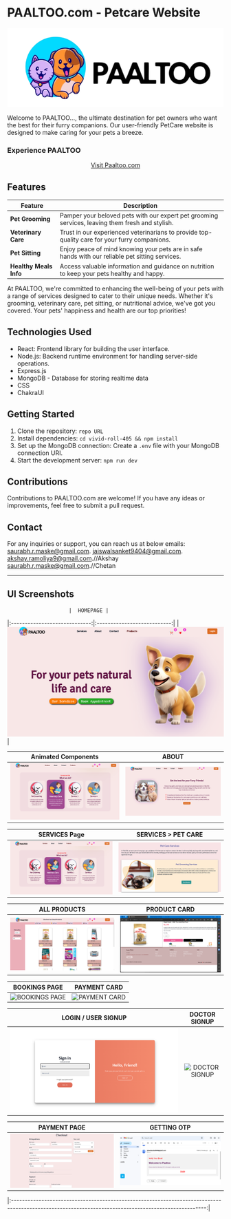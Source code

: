 # PAALTOO.com - Petcare Website

<div align="center">
  <img src="src/Images/logo.png" alt="PAALTOO Logo" background0color="white">
</div>

Welcome to PAALTOO..., the ultimate destination for pet owners who want the best for their furry companions. Our user-friendly PetCare website is designed to make caring for your pets a breeze.

### Experience PAALTOO

<div align="center">
  <a href="https://vivid-roll-405-n8pmz4gxh-codewithsanketj.vercel.app/">Visit Paaltoo.com</a>
</div>

## Features

| Feature                   | Description                                                                              |
|---------------------------|------------------------------------------------------------------------------------------|
| **Pet Grooming**          | Pamper your beloved pets with our expert pet grooming services, leaving them fresh and stylish. |
| **Veterinary Care**       | Trust in our experienced veterinarians to provide top-quality care for your furry companions. |
| **Pet Sitting**           | Enjoy peace of mind knowing your pets are in safe hands with our reliable pet sitting services. |
| **Healthy Meals Info**    | Access valuable information and guidance on nutrition to keep your pets healthy and happy. |

At PAALTOO, we're committed to enhancing the well-being of your pets with a range of services designed to cater to their unique needs. Whether it's grooming, veterinary care, pet sitting, or nutritional advice, we've got you covered. Your pets' happiness and health are our top priorities!


## Technologies Used

- React: Frontend library for building the user interface.
- Node.js: Backend runtime environment for handling server-side operations.
- Express.js
- MongoDB - Database for storing realtime data
- CSS
- ChakraUI

## Getting Started

1. Clone the repository: `repo URL`
2. Install dependencies: `cd vivid-roll-405 && npm install`
3. Set up the MongoDB connection: Create a `.env` file with your MongoDB connection URI.
4. Start the development server: `npm run dev`

## Contributions

Contributions to PAALTOO.com are welcome! If you have any ideas or improvements, feel free to submit a pull request.

## Contact

For any inquiries or support, you can reach us at below emails:
[saurabh.r.maske@gmail.com](mailto:saurabh.r.maske@gmail.com).
[jaiswalsanket9404@gmail.com](mailto:jaiswalsanket9404@gmail.com).
[akshay.ramoliya9@gmail.com](mailto:akshay.ramoliya9@gmail.com).//Akshay
[saurabh.r.maske@gmail.com](mailto:saurabh.r.maske@gmail.com).//Chetan
 

---

## UI Screenshots

                        |  HOMEPAGE |
|:-----------------------------:|:---------------------------:|
| ![HOMEPAGE](https://github.com/CODEwithSANKETj/vivid-roll-405/blob/main/SS/Home.png) |

| Animated Components | ABOUT |
|:-------------------:|:-----:|
| ![Animated Components](https://github.com/CODEwithSANKETj/vivid-roll-405/blob/main/SS/services.png) | ![ABOUT](https://github.com/CODEwithSANKETj/vivid-roll-405/blob/main/SS/about.png) |

| SERVICES Page | SERVICES > PET CARE |
|:-------------:|:------------------:|
| ![SERVICES Page](https://github.com/CODEwithSANKETj/vivid-roll-405/blob/main/SS/services.png) | ![SERVICES > PET CARE](https://github.com/CODEwithSANKETj/vivid-roll-405/blob/main/SS/petcare.png) |

| ALL PRODUCTS | PRODUCT CARD |
|:-----------:|:-----------:|
| ![ALL PRODUCTS](https://github.com/CODEwithSANKETj/vivid-roll-405/blob/main/SS/appoitment%20booking.png) | ![PRODUCT CARD](https://github.com/CODEwithSANKETj/vivid-roll-405/blob/main/SS/products.png) |

| BOOKINGS PAGE | PAYMENT CARD |
|:-------------:|:------------:|
| ![BOOKINGS PAGE](https://github.com/mrsaurabhmaske/resolute-mountain-5021/assets/123891687/5932061a-f0ff-46d8-9666-a2983b4c8f1f) | ![PAYMENT CARD](https://github.com/mrsaurabhmaske/resolute-mountain-5021/assets/123891687/de091178-d6c3-4a67-8777-f39897a41784)  |

| LOGIN / USER SIGNUP | DOCTOR SIGNUP |
|:-------------------:|:-------------:|
| ![LOGIN/ USER SIGNUP](https://github.com/CODEwithSANKETj/vivid-roll-405/blob/main/SS/login_signup.png) | ![DOCTOR SIGNUP](https://github.com/mrsaurabhmaske/resolute-mountain-5021/assets/123891687/8cb9e938-91dd-4c2e-8e15-2289513b4290) |

| PAYMENT PAGE | GETTING OTP |
|:------------------:|:------------------:|
| ![PAYMENT PAGE](https://github.com/CODEwithSANKETj/vivid-roll-405/blob/main/SS/checkout.png) | ![GETTING OTP](https://github.com/CODEwithSANKETj/vivid-roll-405/blob/main/SS/otp%20verification.png)  |


|:----------------------------------------------------------------------------------------------------------------------------------------------------:|
